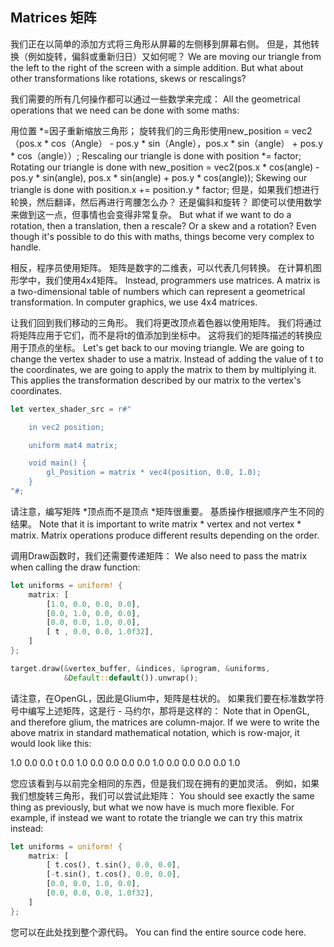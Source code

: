 ## Matrices 矩阵
我们正在以简单的添加方式将三角形从屏幕的左侧移到屏幕右侧。 但是，其他转换（例如旋转，偏斜或重新归日）又如何呢？
We are moving our triangle from the left to the right of the screen with a simple addition. But what about other transformations like rotations, skews or rescalings?

我们需要的所有几何操作都可以通过一些数学来完成：
All the geometrical operations that we need can be done with some maths:

用位置 *=因子重新缩放三角形； 
 旋转我们的三角形使用new_position = vec2（pos.x * cos（Angle） -  pos.y * sin（Angle），pos.x * sin（angle） + pos.y * cos（angle））;
Rescaling our triangle is done with position *= factor;
Rotating our triangle is done with new_position = vec2(pos.x * cos(angle) - pos.y * sin(angle), pos.x * sin(angle) + pos.y * cos(angle));
Skewing our triangle is done with position.x += position.y * factor;
但是，如果我们想进行轮换，然后翻译，然后再进行弯腰怎么办？ 还是偏斜和旋转？ 即使可以使用数学来做到这一点，但事情也会变得非常复杂。
But what if we want to do a rotation, then a translation, then a rescale? Or a skew and a rotation? Even though it's possible to do this with maths, things become very complex to handle.

相反，程序员使用矩阵。 矩阵是数字的二维表，可以代表几何转换。 在计算机图形学中，我们使用4x4矩阵。
Instead, programmers use matrices. A matrix is a two-dimensional table of numbers which can represent a geometrical transformation. In computer graphics, we use 4x4 matrices.

让我们回到我们移动的三角形。 我们将更改顶点着色器以使用矩阵。 我们将通过将矩阵应用于它们，而不是将t的值添加到坐标中。 这将我们的矩阵描述的转换应用于顶点的坐标。
Let's get back to our moving triangle. We are going to change the vertex shader to use a matrix. Instead of adding the value of t to the coordinates, we are going to apply the matrix to them by multiplying it. This applies the transformation described by our matrix to the vertex's coordinates.

```rust
let vertex_shader_src = r#"

    in vec2 position;

    uniform mat4 matrix;

    void main() {
        gl_Position = matrix * vec4(position, 0.0, 1.0);
    }
"#;
```

请注意，编写矩阵 *顶点而不是顶点 *矩阵很重要。 基质操作根据顺序产生不同的结果。
Note that it is important to write matrix * vertex and not vertex * matrix. Matrix operations produce different results depending on the order.

调用Draw函数时，我们还需要传递矩阵：
We also need to pass the matrix when calling the draw function:

``` rust
let uniforms = uniform! {
    matrix: [
        [1.0, 0.0, 0.0, 0.0],
        [0.0, 1.0, 0.0, 0.0],
        [0.0, 0.0, 1.0, 0.0],
        [ t , 0.0, 0.0, 1.0f32],
    ]
};

target.draw(&vertex_buffer, &indices, &program, &uniforms,
            &Default::default()).unwrap();
```

请注意，在OpenGL，因此是Glium中，矩阵是柱状的。 如果我们要在标准数学符号中编写上述矩阵，这是行 - 马约尔，那将是这样的：
Note that in OpenGL, and therefore glium, the matrices are column-major. If we were to write the above matrix in standard mathematical notation, which is row-major, it would look like this:

1.0   0.0   0.0    t
0.0   1.0   0.0   0.0
0.0   0.0   1.0   0.0
0.0   0.0   0.0   1.0

您应该看到与以前完全相同的东西，但是我们现在拥有的更加灵活。 例如，如果我们想旋转三角形，我们可以尝试此矩阵：
You should see exactly the same thing as previously, but what we now have is much more flexible. For example, if instead we want to rotate the triangle we can try this matrix instead:

```rust
let uniforms = uniform! {
    matrix: [
        [ t.cos(), t.sin(), 0.0, 0.0],
        [-t.sin(), t.cos(), 0.0, 0.0],
        [0.0, 0.0, 1.0, 0.0],
        [0.0, 0.0, 0.0, 1.0f32],
    ]
};
```
您可以在此处找到整个源代码。
You can find the entire source code here.